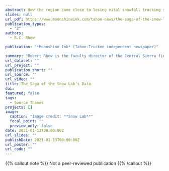 ```yaml
---
abstract: How the region came close to losing vital snowfall tracking systems
slides: null
url_pdf: https://www.moonshineink.com/tahoe-news/the-saga-of-the-snow-labs-data/
publication_types:
  - "2"
authors:
  - R.C. Rhew

publication: "*Moonshine Ink* (Tahoe-Truckee independent newspaper)"

summary: "Robert Rhew is the faculty director of the Central Sierra field stations (which includes the Snow Lab, as well as the Sagehen Creek Field Station) "
url_dataset: ""
url_project: ""
publication_short: ""
url_source: ""
url_video: ""
title: The Saga of the Snow Lab’s Data
doi:  
featured: false
tags:
  - Source Themes
projects: []
image:
  caption: "Image credit: **Snow Lab**"
  focal_point: ""
  preview_only: false
date: 2021-01-13T00:00:00Z
url_slides: ""
publishDate: 2021-01-13T00:00:00Z
url_poster: ""
url_code: ""
---
```


{{% callout note %}}
Not a peer-reviewed publication
{{% /callout %}}

